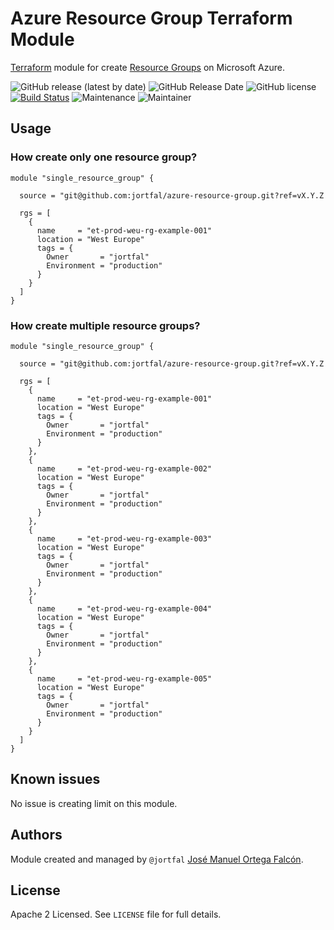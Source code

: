 # Azure Resource Group Terraform Module

[Terraform](https://www.terraform.io/) module for create [Resource Groups](https://docs.microsoft.com/en-us/azure/azure-resource-manager/management/manage-resource-groups-portal#what-is-a-resource-group) on Microsoft Azure.

![GitHub release (latest by date)](https://img.shields.io/github/v/release/jortfal/azure-resource-group)
![GitHub Release Date](https://img.shields.io/github/release-date/jortfal/azure-resource-group)
![GitHub license](https://img.shields.io/github/license/jortfal/azure-resource-group)
[![Build Status](https://github.com/jortfal/semantic-release-terraform-config/workflows/Test/badge.svg)](https://github.com/jortfal/azure-resource-group/actions?query=workflow%3ATest+branch%3Amaster) 
![Maintenance](https://img.shields.io/maintenance/yes/2021?color=green)
![Maintainer](https://img.shields.io/badge/maintainer-jortfal-green)

## Usage

### How create only one resource group?

```hcl
module "single_resource_group" {

  source = "git@github.com:jortfal/azure-resource-group.git?ref=vX.Y.Z

  rgs = [
    {
      name     = "et-prod-weu-rg-example-001"
      location = "West Europe"
      tags = {
        Owner       = "jortfal"
        Environment = "production"
      }
    }
  ]
}
```

### How create multiple resource groups?

```hcl
module "single_resource_group" {

  source = "git@github.com:jortfal/azure-resource-group.git?ref=vX.Y.Z

  rgs = [
    {
      name     = "et-prod-weu-rg-example-001"
      location = "West Europe"
      tags = {
        Owner       = "jortfal"
        Environment = "production"
      }
    },
    {
      name     = "et-prod-weu-rg-example-002"
      location = "West Europe"
      tags = {
        Owner       = "jortfal"
        Environment = "production"
      }
    },
    {
      name     = "et-prod-weu-rg-example-003"
      location = "West Europe"
      tags = {
        Owner       = "jortfal"
        Environment = "production"
      }
    },
    {
      name     = "et-prod-weu-rg-example-004"
      location = "West Europe"
      tags = {
        Owner       = "jortfal"
        Environment = "production"
      }
    },
    {
      name     = "et-prod-weu-rg-example-005"
      location = "West Europe"
      tags = {
        Owner       = "jortfal"
        Environment = "production"
      }
    }
  ]
}
```

## Known issues

No issue is creating limit on this module.

<!--- BEGIN_TF_DOCS --->



<!--- END_TF_DOCS --->

## Authors

Module created and managed by `@jortfal` [José Manuel Ortega Falcón](https://www.jortfal.es).

## License

Apache 2 Licensed. See `LICENSE` file for full details.
